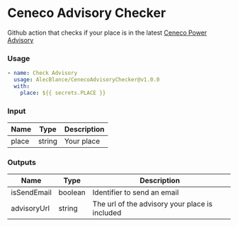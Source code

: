 # Ceneco Advisory Checker
Github action that checks if your place is in the latest [Ceneco Power Advisory](https://www.ceneco.ph/advisory)

### Usage
```yaml
- name: Check Advisory
  usage: AlecBlance/CenecoAdvisoryChecker@v1.0.0
  with: 
    place: ${{ secrets.PLACE }}
```
### Input
| Name        | Type    | Description                                    |
| ----------- | ------- | ---------------------------------------------- |
| place       | string  | Your place                                     |

### Outputs
| Name        | Type    | Description                                    |
| ----------- | ------- | ---------------------------------------------- |
| isSendEmail | boolean | Identifier to send an email                    |
| advisoryUrl | string  | The url of the advisory your place is included |
